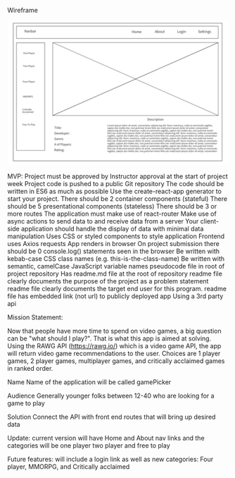 Wireframe

![Wireframe](https://raw.githubusercontent.com/Jiaxi-Wu-Dev/pick-a-game/master/src/assets/Wireframe.png)

MVP:
Project must be approved by Instructor approval at the start of project week
Project code is pushed to a public Git repository
The code should be written in ES6 as much as possible
Use the create-react-app generator to start your project.
There should be 2 container components (stateful)
There should be 5 presentational components (stateless)
There should be 3 or more routes
The application must make use of react-router
Make use of async actions to send data to and receive data from a server
Your client-side application should handle the display of data with minimal data manipulation
 Uses CSS or styled components to style application
 Frontend uses Axios requests 
 App renders in browser
On project submission there should be 0 console.log() statements seen in the browser
Be written with kebab-case CSS class names (e.g. this-is-the-class-name)
Be written with semantic, camelCase JavaScript variable names
pseudocode file in root of project repository
 Has readme.md file at the root of repository
 readme file clearly documents the purpose of the project as a problem statement
 readme file clearly documents the target end user for this program.
 readme file has embedded link (not url) to publicly deployed app
Using a 3rd party api

Mission Statement:

Now that people have more time to spend on video games, a big question can be "what should I play?". That is what this app is aimed at solving. Using the RAWG API (https://rawg.io/) which is a video game API, the app will return video game recommendations to the user. Choices are 1 player games, 2 player games, multiplayer games, and critically acclaimed games in ranked order.  

Name 
Name of the application will be called gamePicker

Audience
Generally younger folks between 12-40 who are looking for a game to play

Solution
Connect the API with front end routes that will bring up desired data 

Update:
current version will have Home and About nav links and the categories will be one player two player and free to play

Future features:
will include a login link as well as new categories: Four player, MMORPG, and Critically acclaimed 